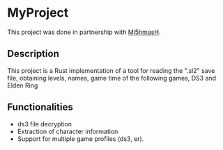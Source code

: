 # MyProject

This project was done in partnership with [Mi5hmasH](https://github.com/Mi5hmasH).

## Description

This project is a Rust implementation of a tool for reading the ".sl2" save file, obtaining levels, names, game time of the following games, DS3 and Elden Ring 

## Functionalities

- ds3 file decryption
- Extraction of character information
- Support for multiple game profiles (ds3, er).
